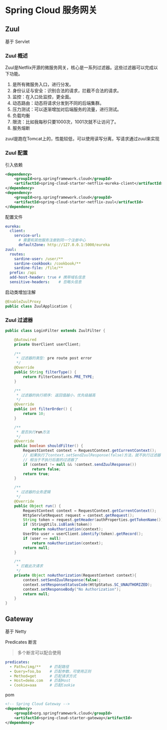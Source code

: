 # Spring Cloud 服务网关

## Zuul

基于 Servlet

### Zuul 概述

Zuul是Netflix开源的微服务网关，核心是一系列过滤器。这些过滤器可以完成以下功能。

1. 是所有微服务入口，进行分发。
2. 身份认证与安全：识别合法的请求，拦截不合法的请求。
3. 监控：在入口处监控，更全面。
4. 动态路由：动态将请求分发到不同的后端集群。
5. 压力测试：可以逐渐增加对后端服务的流量，进行测试。
6. 负载均衡
7. 限流：比如我每秒只要1000次，1001次就不让访问了。 
8. 服务熔断

zuul是跑在Tomcat上的，性能较低，可以使用读写分离，写请求通过zuul来实现

### Zuul 配置

引入依赖

```xml
<dependency>
    <groupId>org.springframework.cloud</groupId>
    <artifactId>spring-cloud-starter-netflix-eureka-client</artifactId>
</dependency>
<dependency>
    <groupId>org.springframework.cloud</groupId>
    <artifactId>spring-cloud-starter-netflix-zuul</artifactId>
</dependency>
```

配置文件 

```yaml
eureka:
  client:
    service-url:
      # 需要和其他服务注册到同一个注册中心
      defaultZone: http://127.0.0.1:5000/eureka
zuul:
  routes:
    sardine-user: /user/**
    sardine-cookbook: /cookbook/**
    sardine-file: /file/**
  prefix: /api
  add-host-header: true # 携带域名信息
  sensitive-headers:    # 忽略头信息
```

启动类增加注解

```java
@EnableZuulProxy
public class ZuulApplication {
```

### Zuul 过滤器

```java
public class LoginFilter extends ZuulFilter {

    @Autowired
    private UserClient userClient;
    
    /**
     * 过滤器的类型: pre route post error
     */
    @Override
    public String filterType() {
        return FilterConstants.PRE_TYPE;
    }

    /**
     * 过滤器的执行顺序: 返回值越小，优先级越高
     */
    @Override
    public int filterOrder() {
        return 10;
    }

    /**
     * 是否执行run方法
     */
    @Override
    public boolean shouldFilter() {
        RequestContext context = RequestContext.getCurrentContext();
        // 如果执行了context.setSendZuulResponse(false)方法，就不执行过滤器
        // 相当于不执行后面的过滤器了
        if (context != null && !context.sendZuulResponse())
            return false;
        return true;
    }

    /**
     * 过滤器的业务逻辑
     */
    @Override
    public Object run() {
        RequestContext context = RequestContext.getCurrentContext();
        HttpServletRequest request = context.getRequest();
        String token = request.getHeader(authProperties.getTokenName());
        if (StringUtils.isBlank(token))
            return noAuthorization(context);
        UserDto user = userClient.identify(token).getRecord();
        if (user == null)
            return noAuthorization(context);
        return null;
    }

    /**
     * 拦截此次请求
     */
    private Object noAuthorization(RequestContext context){
        context.setSendZuulResponse(false);
        context.setResponseStatusCode(HttpStatus.SC_UNAUTHORIZED);
        context.setResponseBody("No Authorization");
        return null;
    }
}
```

## Gateway

基于 Netty

Predicates 断言

> 多个断言可以配合使用

```yaml
predicates:
  - Path=/img/**	# 匹配路径
  - Query=foo,ba	# 匹配参数，可使用正则
  - Method=get		# 匹配请求方式
  - Host=demo.com	# 匹配Host
  - Cookie=aaa		# 匹配Cookie
```

pom

```xml
<!-- Spring Cloud Gateway -->
<dependency>
    <groupId>org.springframework.cloud</groupId>
    <artifactId>spring-cloud-starter-gateway</artifactId>
</dependency>
```

